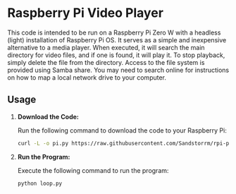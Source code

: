 # Raspberry Pi Video Player

This code is intended to be run on a Raspberry Pi Zero W with a headless (light) installation of Raspberry Pi OS. It serves as a simple and inexpensive alternative to a media player. When executed, it will search the main directory for video files, and if one is found, it will play it. To stop playback, simply delete the file from the directory. Access to the file system is provided using Samba share. You may need to search online for instructions on how to map a local network drive to your computer.

## Usage

1. **Download the Code:**

   Run the following command to download the code to your Raspberry Pi:
   ```bash
   curl -L -o pi.py https://raw.githubusercontent.com/Sandstorrm/rpi-player/main/pi.py
2. **Run the Program:**

   Execute the following command to run the program:
   ```bash
   python loop.py
